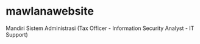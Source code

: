 # mawlanawebsite
Mandiri Sistem Administrasi (Tax Officer - Information Security Analyst - IT Support)
